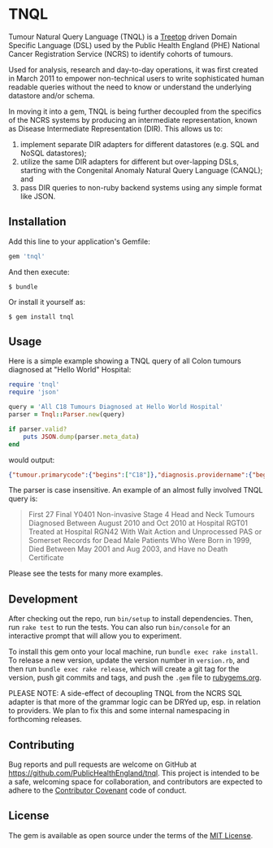 # TNQL

Tumour Natural Query Language (TNQL) is a [Treetop](http://treetop.rubyforge.org/) driven Domain Specific Language (DSL) used by the Public Health England (PHE) National Cancer Registration Service (NCRS) to identify cohorts of tumours.

Used for analysis, research and day-to-day operations, it was first created in March 2011 to empower non-technical users to write sophisticated human readable queries without the need to know or understand the underlying datastore and/or schema.

In moving it into a gem, TNQL is being further decoupled from the specifics of the NCRS systems by producing an intermediate representation, known as Disease Intermediate Representation (DIR). This allows us to:

1. implement separate DIR adapters for different datastores (e.g. SQL and NoSQL datastores);
2. utilize the same DIR adapters for different but over-lapping DSLs, starting with the Congenital Anomaly Natural Query Language (CANQL); and
3. pass DIR queries to non-ruby backend systems using any simple format like JSON.

## Installation

Add this line to your application's Gemfile:

```ruby
gem 'tnql'
```

And then execute:

    $ bundle

Or install it yourself as:

    $ gem install tnql

## Usage

Here is a simple example showing a TNQL query of all Colon tumours diagnosed at "Hello World" Hospital:

```ruby
require 'tnql'
require 'json'

query = 'All C18 Tumours Diagnosed at Hello World Hospital'
parser = Tnql::Parser.new(query)

if parser.valid?
	puts JSON.dump(parser.meta_data)
end
```

would output:

```json
{"tumour.primarycode":{"begins":["C18"]},"diagnosis.providername":{"begins":"HELLO WORLD","interval":"29...49"}}
```

The parser is case insensitive. An example of an almost fully involved TNQL query is:

> First 27 Final Y0401 Non-invasive Stage 4 Head and Neck Tumours Diagnosed Between August 2010 and Oct 2010 at Hospital RGT01 Treated at Hospital RGN42 With Wait Action and Unprocessed PAS or Somerset Records for Dead Male Patients Who Were Born in 1999, Died Between May 2001 and Aug 2003, and Have no Death Certificate

Please see the tests for many more examples.

## Development

After checking out the repo, run `bin/setup` to install dependencies. Then, run `rake test` to run the tests. You can also run `bin/console` for an interactive prompt that will allow you to experiment.

To install this gem onto your local machine, run `bundle exec rake install`. To release a new version, update the version number in `version.rb`, and then run `bundle exec rake release`, which will create a git tag for the version, push git commits and tags, and push the `.gem` file to [rubygems.org](https://rubygems.org).

PLEASE NOTE: A side-effect of decoupling TNQL from the NCRS SQL adapter is that more of the grammar logic can be DRYed up, esp. in relation to providers. We plan to fix this and some internal namespacing in forthcoming releases.

## Contributing

Bug reports and pull requests are welcome on GitHub at https://github.com/PublicHealthEngland/tnql. This project is intended to be a safe, welcoming space for collaboration, and contributors are expected to adhere to the [Contributor Covenant](http://contributor-covenant.org) code of conduct.


## License

The gem is available as open source under the terms of the [MIT License](http://opensource.org/licenses/MIT).

